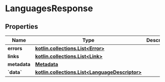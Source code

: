 
# LanguagesResponse

## Properties
| Name | Type | Description | Notes |
| ------------ | ------------- | ------------- | ------------- |
| **errors** | [**kotlin.collections.List&lt;Error&gt;**](Error.md) |  |  [optional] |
| **links** | [**kotlin.collections.List&lt;Link&gt;**](Link.md) |  |  [optional] |
| **metadata** | [**Metadata**](Metadata.md) |  |  [optional] |
| **&#x60;data&#x60;** | [**kotlin.collections.List&lt;LanguageDescriptor&gt;**](LanguageDescriptor.md) |  |  [optional] |




